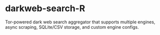# darkweb-search-R
Tor-powered dark web search aggregator that supports multiple engines, async scraping, SQLite/CSV storage, and custom engine configs.
